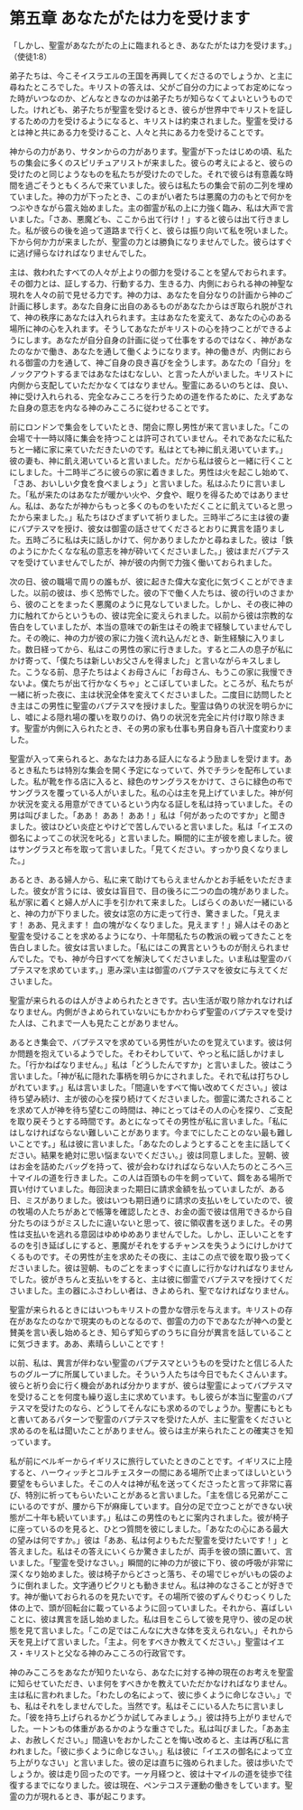 # 第五章 あなたがたは力を受けます

「しかし、聖霊があなたがたの上に臨まれるとき、あなたがたは力を受けます。」（使徒1:8）

弟子たちは、今こそイスラエルの王国を再興してくださるのでしょうか、と主に尋ねたところでした。キリストの答えは、父がご自分の力によってお定めになった時がいつなのか、どんなときなのかは弟子たちが知らなくてよいというものでした。けれども、弟子たちが聖霊を受けるとき、彼らが世界中でキリストを証しするための力を受けるようになると、キリストは約束されました。聖霊を受けるとは神と共にある力を受けること、人々と共にある力を受けることです。

神からの力があり、サタンからの力があります。聖霊が下ったはじめの頃、私たちの集会に多くのスピリチュアリストが来ました。彼らの考えによると、彼らの受けたのと同じようなものを私たちが受けたのでした。それで彼らは有意義な時間を過ごそうともくろんで来ていました。彼らは私たちの集会で前の二列を埋めていました。神の力が下ったとき、このまがい者たちは悪魔の力のもとで何かをつぶやきながら震え始めました。主の御霊が私の上に力強く臨み、私は大声で言いました。「さあ、悪魔ども、ここから出て行け！」すると彼らは出て行きました。私が彼らの後を追って道路まで行くと、彼らは振り向いて私を呪いました。下から何か力が来ましたが、聖霊の力とは勝負になりませんでした。彼らはすぐに逃げ帰らなければなりませんでした。

主は、救われたすべての人々が上よりの御力を受けることを望んでおられます。その御力とは、証しする力、行動する力、生きる力、内側におられる神の神聖な現れを人々の前で見せる力です。神の力は、あなたを自分なりの計画から神のご計画に移します。あなた自身に出自のあるものがあなたからはぎ取られ脱がされて、神の秩序にあなたは入れられます。主はあなたを変えて、あなたの心のある場所に神の心を入れます。そうしてあなたがキリストの心を持つことができるようにします。あなたが自分自身の計画に従って仕事をするのではなく、神があなたのなかで働き、あなたを通して働くようになります。神の働きが、内側におられる御霊の力を通して、神ご自身の良き喜びを全うします。あなたの「自分」をノックアウトするまではあなたはむなしい、と言った人がいました。キリストに内側から支配していただかなくてはなりません。聖霊にあるいのちとは、良い、神に受け入れられる、完全なみこころを行うための道を作るために、たえずあなた自身の意志を内なる神のみこころに従わせることです。

前にロンドンで集会をしていたとき、閉会に際し男性が来て言いました。「この会場で十一時以降に集会を持つことは許可されていません。それであなたに私たちと一緒に家に来ていただきたいのです。私はとても神に飢え渇いています。」彼の妻も、神に飢え渇いていると言いました。だから私は彼らと一緒に行くことにしました。十二時半ごろに彼らの家に着きました。男性は火を起こし始めて、「さあ、おいしい夕食を食べましょう」と言いました。私はふたりに言いました。「私が来たのはあなたが暖かい火や、夕食や、眠りを得るためではありません。私は、あなたが神からもっと多くのものをいただくことに飢えていると思ったから来ました。」私たちはひざまずいて祈りました。三時半ごろに主は彼の妻にバプテスマを授け、彼女は御霊の話させてくださるとおりに異言を語りました。五時ごろに私は夫に話しかけて、何かありましたかと尋ねました。彼は「鉄のようにかたくなな私の意志を神が砕いてくださいました。」彼はまだバプテスマを受けていませんでしたが、神が彼の内側で力強く働いておられました。

次の日、彼の職場で周りの誰もが、彼に起きた偉大な変化に気づくことができました。以前の彼は、歩く恐怖でした。彼の下で働く人たちは、彼の行いのさまから、彼のことをまったく悪魔のように見なしていました。しかし、その夜に神の力に触れてからというもの、彼は完全に変えられました。以前から彼は宗教的な告白をしていましたが、本当の意味での新生はその晩まで経験していませんでした。その晩に、神の力が彼の家に力強く流れ込んだとき、新生経験に入りました。数日経ってから、私はこの男性の家に行きました。すると二人の息子が私にかけ寄って、「僕たちは新しいお父さんを得ました」と言いながらキスしました。こうなる前、息子たちはよくお母さんに「お母さん、もうこの家に我慢できないよ。僕たちが出て行かなくちゃ」とこぼしていました。ところが、私たちが一緒に祈った夜に、主は状況全体を変えてくださいました。二度目に訪問したとき主はこの男性に聖霊のバプテスマを授けました。聖霊は偽りの状況を明らかにし、嘘による隠れ場の覆いを取りのけ、偽りの状況を完全に片付け取り除きます。聖霊が内側に入られたとき、その男の家も仕事も男自身も百八十度変わりました。

聖霊が入って来られると、あなたは力ある証人になるよう励ましを受けます。あるとき私たちは特別な集会を開く予定になっていて、外でチラシを配布していました。私が靴を作る店に入ると、緑色のサングラスをかけて、さらに緑色の布でサングラスを覆っている人がいました。私の心は主を見上げていました。神が何か状況を変える用意ができているという内なる証しを私は持っていました。その男は叫びました。「ああ！ ああ！ ああ！」私は「何があったのですか」と聞きました。彼はひどい炎症とやけどで苦しんでいると言いました。私は「イエスの御名によってこの状況を叱る」と言いました。瞬間的に主が彼を癒しました。彼はサングラスと布を取って言いました。「見てください。すっかり良くなりました。」

あるとき、ある婦人から、私に来て助けてもらえませんかとお手紙をいただきました。彼女が言うには、彼女は盲目で、目の後ろに二つの血の塊がありました。私が家に着くと婦人が人に手を引かれて来ました。しばらくのあいだ一緒にいると、神の力が下りました。彼女は窓の方に走って行き、驚きました。「見えます！ ああ、見えます！ 血の塊がなくなりました。見えます！」婦人はそのあと聖霊を受けることを求めるようになり、十年間私たちの教派の戦ってきたことを告白しました。彼女は言いました。「私にはこの異言というものが耐えられませんでした。でも、神が今日すべてを解決してくださいました。いま私は聖霊のバプテスマを求めています。」恵み深い主は御霊のバプテスマを彼女に与えてくださいました。

聖霊が来られるのは人がきよめられたときです。古い生活が取り除かれなければなりません。内側がきよめられていないにもかかわらず聖霊のバプテスマを受けた人は、これまで一人も見たことがありません。

あるとき集会で、バプテスマを求めている男性がいたのを覚えています。彼は何か問題を抱えているようでした。そわそわしていて、やっと私に話しかけました。「行かねばなりません。」私は「どうしたんですか」と言いました。彼はこう言いました。「神が私に隠れた事柄を明らかにされました。それで私は打ちひしがれています。」私は言いました。「間違いをすべて悔い改めてください。」彼は待ち望み続け、主が彼の心を探り続けてくださいました。御霊に満たされることを求めて人が神を待ち望むこの時間は、神にとってはその人の心を探り、ご支配を取り戻そうとする時間です。あとになってその男性が私に言いました。「私にはしなければならない難しいことがあります。今までにしたことのない最も難しいことです。」私は彼に言いました。「あなたのしようとすることを主に話してください。結果を絶対に思い悩まないでください。」彼は同意しました。翌朝、彼はお金を詰めたバッグを持って、彼が会わなければならない人たちのところへ三十マイルの道を行きました。この人は百頭もの牛を飼っていて、餌をある場所で買い付けていました。毎回決まった期日に請求金額を払っていましたが、ある日、ミスがありました。彼はいつも期日通りに請求の支払いをしていたので、彼の牧場の人たちがあとで帳簿を確認したとき、お金の面で彼は信用できるから自分たちのほうがミスしたに違いないと思って、彼に領収書を送りました。その男性は支払いを逃れる意図はゆめゆめありませんでした。しかし、正しいことをするのを引き延ばしにすると、悪魔がそれをするチャンスを失うようにけしかけてくるものです。その男性が主を求めたその夜に、主はこの点で彼を取り扱ってくださいました。彼は翌朝、ものごとをまっすぐに直しに行かなければなりませんでした。彼がきちんと支払いをすると、主は彼に御霊でバプテスマを授けてくださいました。主の器にふさわしい者は、きよめられ、聖でなければなりません。

聖霊が来られるときにはいつもキリストの豊かな啓示を与えます。キリストの存在があなたのなかで現実のものとなるので、御霊の力の下であなたが神への愛と賛美を言い表し始めるとき、知らず知らずのうちに自分が異言を話していることに気づきます。ああ、素晴らしいことです！

以前、私は、異言が伴わない聖霊のバプテスマというものを受けたと信じる人たちのグループに所属していました。そういう人たちは今日でもたくさんいます。彼らと祈り会に行く機会があれば分かりますが、彼らは聖霊によってバプテスマを受けることを何度も繰り返し主に求めています。もし彼らが本当に聖霊のバプテスマを受けたのなら、どうしてそんなにも求めるのでしょうか。聖書にもともと書いてあるパターンで聖霊のバプテスマを受けた人が、主に聖霊をくださいと求めるのを私は聞いたことがありません。彼らは主が来られたことの確実さを知っています。

私が前にベルギーからイギリスに旅行していたときのことです。イギリスに上陸すると、ハーウィッチとコルチェスターの間にある場所で止まってほしいという要望をもらいました。そこの人々は神が私を送ってくださったと言って非常に喜び、特別に祈ってもらいたいことがあると言いました。「主を信じる兄弟がここにいるのですが、腰から下が麻痺しています。自分の足で立つことができない状態が二十年も続いています。」私はこの男性のもとに案内されました。彼が椅子に座っているのを見ると、ひとつ質問を彼にしました。「あなたの心にある最大の望みは何ですか。」彼は「ああ、私は何よりもただ聖霊を受けたいです！」と答えました。私はその答えにいくらか驚きましたが、両手を彼の頭に置いて、言いました。「聖霊を受けなさい。」瞬間的に神の力が彼に下り、彼の呼吸が非常に深くなり始めました。彼は椅子からどさっと落ち、その場でじゃがいもの袋のように倒れました。文字通りピクリとも動きません。私は神のなさることが好きです。神が働いておられるのを見たいです。その場所で彼のずんぐりむっくりした体の上で、頭が回転台に載っているように回っていました。それから、喜ばしいことに、彼は異言を話し始めました。私は目をこらして彼を見守り、彼の足の状態を見て言いました。「この足ではこんなに大きな体を支えられない。」それから天を見上げて言いました。「主よ。何をすべきか教えてください。」聖霊はイエス・キリストと父なる神のみこころの行政官です。

神のみこころをあなたが知りたいなら、あなたに対する神の現在のお考えを聖霊に知らせていただき、いま何をすべきかを教えていただかなければなりません。主は私に言われました。「わたしの名によって、彼に歩くように命じなさい。」でも、私はそれをしませんでした。当然です。私はそこにいる人たちに言いました。「彼を持ち上げられるかどうか試してみましょう。」彼は持ち上がりませんでした。一トンもの体重があるかのような重さでした。私は叫びました。「ああ主よ、お赦しください。」間違いをおかしたことを悔い改めると、主は再び私に言われました。「彼に歩くように命じなさい。」私は彼に「イエスの御名によって立ち上がりなさい」と言いました。彼の足は直ちに強められました。彼は歩いたでしょうか。彼は走り回ったのです。一ヶ月経つと、彼は十マイルの道を徒歩で往復するまでになりました。彼は現在、ペンテコステ運動の働きをしています。聖霊の力が現れるとき、事が起こります。
